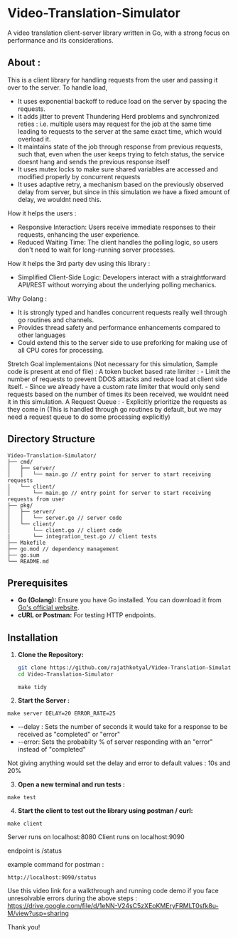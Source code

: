 # Video-Translation-Simulator
A video translation client-server library written in Go, with a strong focus on performance and its considerations. 

## About :

This is a client library for handling requests from the user and passing it over to the server.
  To handle load, 
  - It uses exponential backoff to reduce load on the server by spacing the requests.
  - It adds jitter to prevent Thundering Herd problems and synchronized reties : 
      i.e. multiple users may request for the job at the same time leading to requests to the 
      server at the same exact time, which would overload it.
  - It maintains state of the job through response from previous requests, such that,
    even when the user keeps trying to fetch status, the service doesnt hang and sends the previous response itself
  - It uses mutex locks to make sure shared variables are accessed and modified properly by concurrent requests
  - It uses adaptive retry, a mechanism based on the previously observed delay from server, but since in this simulation
          we have a fixed amount of delay, we wouldnt need this.

  How it helps the users : 
  - Responsive Interaction: Users receive immediate responses to their requests, enhancing the user experience.
  - Reduced Waiting Time: The client handles the polling logic, so users don't need to wait for long-running server processes.

  How it helps the 3rd party dev using this library : 
  - Simplified Client-Side Logic: Developers interact with a straightforward API/REST without worrying about the underlying polling mechanics.

  Why Golang :
  - It is strongly typed and handles concurrent requests really well through go routines and channels.
  - Provides thread safety and performance enhancements compared to other languages
  - Could extend this to the server side to use preforking for making use of all CPU cores for processing.

  Stretch Goal implementaions (Not necessary for this simulation, Sample code is present at end of file) :
  A token bucket based rate limiter :
      - Limit the number of requests to prevent DDOS attacks and reduce load at client side itself.
      - Since we already have a custom rate limiter that would only send requests based on the number of times its
          been received, we wouldnt need it in this simulation.
  A Request Queue : 
      - Explicitly prioritize the requests as they come in (This is handled through go routines by default, but we
          may need a request queue to do some processing explicitly)

## Directory Structure

```
Video-Translation-Simulator/
├── cmd/
│   ├── server/
│   │   └── main.go // entry point for server to start receiving requests
│   └── client/
│       └── main.go // entry point for server to start receiving requests from user
├── pkg/
│   ├── server/
│   │   └── server.go // server code 
│   └── client/
│       └── client.go // client code
|       └── integration_test.go // client tests
├── Makefile
├── go.mod // dependency management
├── go.sum
└── README.md
```

## Prerequisites

- **Go (Golang):** Ensure you have Go installed. You can download it from [Go's official website](https://golang.org/dl/).
- **cURL or Postman:** For testing HTTP endpoints.

## Installation

1. **Clone the Repository:**

   ```bash
   git clone https://github.com/rajathkotyal/Video-Translation-Simulator.git
   cd Video-Translation-Simulator
   ```

   ```
   make tidy
   ```

2. **Start the Server :**

  ```
  make server DELAY=20 ERROR_RATE=25
  ```
  - --delay : Sets the number of seconds it would take for a response to be received as "completed" or "error"
  - --error: Sets the probabilty % of server responding with an "error" instead of "completed"

  Not giving anything would set the delay and error to default values : 10s and 20%

3. **Open a new terminal and run tests :**

  ```
  make test
  ```

4. **Start the client to test out the library using postman / curl:**

  ```
  make client
  ```

  Server runs on localhost:8080
  Client runs on localhost:9090

  endpoint is /status

  example command for postman : 
  ```
  http://localhost:9090/status
  ```

Use this video link for a walkthrough and running code demo if you face unresolvable errors during the above steps : https://drive.google.com/file/d/1eNN-V24sC5zXEoKMEryFRMLT0sfk8u-M/view?usp=sharing

Thank you! 



